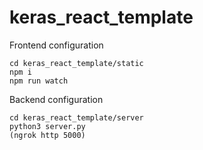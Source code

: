 # keras_react_template


Frontend configuration
```
cd keras_react_template/static
npm i
npm run watch
```

Backend configuration
```
cd keras_react_template/server
python3 server.py
(ngrok http 5000)
```